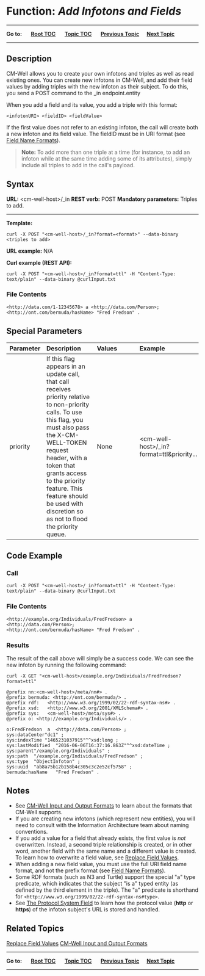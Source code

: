 # Function: *Add Infotons and Fields*

----

**Go to:** &nbsp;&nbsp;&nbsp;&nbsp; [**Root TOC**](CM-Well.RootTOC.md) &nbsp;&nbsp;&nbsp;&nbsp; [**Topic TOC**](API.TOC.md) &nbsp;&nbsp;&nbsp;&nbsp; [**Previous Topic**](API.Subscribe.Unsubscribe.md)&nbsp;&nbsp;&nbsp;&nbsp; [**Next Topic**](API.Update.ReplaceFieldValues.md)  

----

## Description
CM-Well allows you to create your own infotons and triples as well as read existing ones. You can create new infotons in CM-Well, and add their field values by adding triples with the new infoton as their subject. To do this, you send a POST command to the _in endpoint.entity

When you add a field and its value, you add a triple with this format:

    <infotonURI> <fieldID> <fieldValue>

If the first value does not refer to an existing infoton, the call will create both a new infoton and its field value. The fieldID must be in URI format (see [Field Name Formats](API.FieldNameFormats.md)).

>**Note:** 
To add more than one triple at a time (for instance, to add an infoton while at the same time adding some of its attributes), simply include all triples to add in the call's payload.

## Syntax

**URL:** \<cm-well-host\>/_in
**REST verb:** POST
**Mandatory parameters:** Triples to add.

----------

**Template:**

    curl -X POST "<cm-well-host>/_in?format=<format>" --data-binary <triples to add>

**URL example:** N/A

**Curl example (REST API):**

    curl -X POST "<cm-well-host>/_in?format=ttl" -H "Content-Type: text/plain" --data-binary @curlInput.txt

### File Contents
    <http://data.com/1-12345678> a <http://data.com/Person>; 
    <http://ont.com/bermuda/hasName> "Fred Fredson" .

## Special Parameters

Parameter | Description&nbsp;&nbsp;&nbsp;&nbsp;&nbsp;&nbsp; | Values&nbsp;&nbsp;&nbsp;&nbsp;&nbsp;&nbsp;&nbsp;&nbsp;&nbsp;&nbsp; | Example
:----------|:-------------|:--------|:---------
priority | If this flag appears in an update call, that call receives priority relative to non-priority calls. To use this flag, you must also pass the X-CM-WELL-TOKEN request header, with a token that grants access to the priority feature. This feature should be used with discretion so as not to flood the priority queue. | None | \<cm-well-host\>/_in?format=ttl&priority...

## Code Example

### Call

    curl -X POST "<cm-well-host>/_in?format=ttl" -H "Content-Type: text/plain" --data-binary @curlInput.txt

### File Contents
    <http://example.org/Individuals/FredFredson> a <http://data.com/Person>; 
    <http://ont.com/bermuda/hasName> "Fred Fredson" .

### Results

The result of the call above will simply be a success code. We can see the new infoton by running the following command:

    curl -X GET "<cm-well-host>/example.org/Individuals/FredFredson?format=ttl"
    
    @prefix nn:<cm-well-host>/meta/nn#> .
    @prefix bermuda: <http://ont.com/bermuda/> .
    @prefix rdf:   <http://www.w3.org/1999/02/22-rdf-syntax-ns#> .
    @prefix xsd:   <http://www.w3.org/2001/XMLSchema#> .
    @prefix sys:   <cm-well-host>/meta/sys#> .
    @prefix o: <http://example.org/Individuals/> .
    
    o:FredFredson  a  <http://data.com/Person> ;
    sys:dataCenter"dc1" ;
    sys:indexTime "1465231037915"^^xsd:long ;
    sys:lastModified  "2016-06-06T16:37:16.863Z"^^xsd:dateTime ;
    sys:parent"/example.org/Individuals" ;
    sys:path  "/example.org/Individuals/FredFredson" ;
    sys:type  "ObjectInfoton" ;
    sys:uuid  "ab8a75b12b158b4c305c3c2e52cf5758" ;
    bermuda:hasName   "Fred Fredson" .    

## Notes

* See [CM-Well Input and Output Formats](API.InputAndOutputFormats.md) to learn about the formats that CM-Well supports.
* If you are creating new infotons (which represent new entities), you will need to consult with the Information Architecture team about naming conventions. 
* If you add a value for a field that already exists, the first value is *not* overwritten. Instead, a second triple relationship is created, or in other word, another field with the same name and a different value is created. To learn how to overwrite a field value, see [Replace Field Values](API.Update.ReplaceFieldValues.md).
* When adding a new field value, you must use the full URI field name format, and not the prefix format (see [Field Name Formats](API.FieldNameFormats.md)).
* Some RDF formats (such as N3 and Turtle) support the special "a" type predicate, which indicates that the subject "is a" typed entity (as defined by the third element in the triple). The "a" predicate is shorthand for `<http://www.w3.org/1999/02/22-rdf-syntax-ns#type>`.
* See [The Protocol System Field](API.ProtocolSystemField.md) to learn how the protocol value (**http** or **https**) of the infoton subject's URL is stored and handled.

## Related Topics
[Replace Field Values](API.Update.ReplaceFieldValues.md)
[CM-Well Input and Output Formats](API.InputAndOutputFormats.md)


----

**Go to:** &nbsp;&nbsp;&nbsp;&nbsp; [**Root TOC**](CM-Well.RootTOC.md) &nbsp;&nbsp;&nbsp;&nbsp; [**Topic TOC**](API.TOC.md) &nbsp;&nbsp;&nbsp;&nbsp; [**Previous Topic**](API.Subscribe.Unsubscribe.md)&nbsp;&nbsp;&nbsp;&nbsp; [**Next Topic**](API.Update.ReplaceFieldValues.md)  

----
